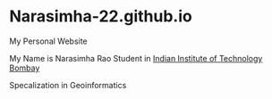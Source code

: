 # Narasimha-22.github.io
My Personal Website


My Name is Narasimha Rao Student in [Indian Institute of Technology Bombay](https://www.iitb.ac.in/)

Specalization in Geoinformatics
